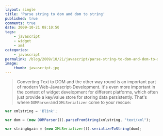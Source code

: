 ```yaml
---
layout: single
title: 'Parse string to dom and dom to string'
published: true
comments: true
date: 2009-10-21 08:10:50
tags:
    - javascript
    - widget
    - xml
categories:
    - javascript
permalink: /blog/2009/10/21/javascript/parse-string-to-dom-and-dom-to-strin
image:
    thumb: javascript.jpg
---
```

> Converting Text to DOM and the other way round is an important part of modern Web-Javascript-Development. 
> It's even more important in the context of widget development for different platforms, which often just provide
> a key/value store for storing data persistently. That's where 
> <code>DOMParser</code>and <code>XMLSerializer</code> come to your rescue:


```javascript
var xmlstring = 'Blink';

var dom = (new DOMParser()).parseFromString(xmlstring, "text/xml");

var stringAgain = (new XMLSerializer()).serializeToString(dom);
```
